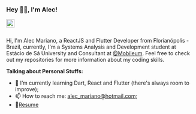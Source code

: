 ### Hey 👋🏽, I'm Alec!

<a href="https://www.linkedin.com/in/alec-mariano-b341ba122/">
  <img align="left" alt="Alec's LinkdeIn" width="22px" src="https://cdn.jsdelivr.net/npm/simple-icons@v3/icons/linkedin.svg" />
</a>
<br />
<br />

Hi, I'm Alec Mariano, a ReactJS and Flutter Developer from Florianópolis - Brazil, currently, I'm a Systems Analysis and Development student at Estácio de Sá University and Consultant at [@Mobileum](https://www.mobileum.com/about/). Feel free to check out my repositories for more information about my coding skills.
  
**Talking about Personal Stuffs:**

- 🌱 I’m currently learning Dart, React and Flutter (there's always room to improve); 
- 📫 How to reach me: alec_mariano@hotmail.com;
- 📝[Resume](https://drive.google.com/file/d/1pW0qpxA6Tl7kUO4VL-mgWd-g-_DCWVFL/view?usp=sharing)
